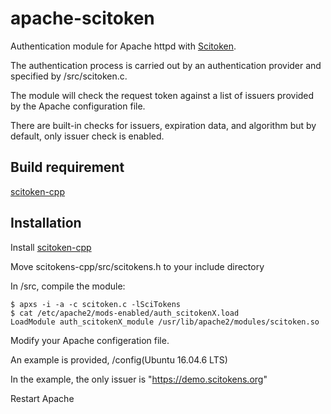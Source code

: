 # apache-scitoken

Authentication module for Apache httpd with [Scitoken](scitoken.org).

The authentication process is carried out by an authentication provider and specified by /src/scitoken.c.

The module will check the request token against a list of issuers provided by the Apache configuration file.

There are built-in checks for issuers, expiration data, and algorithm but by default, only issuer check is enabled.


## Build requirement
[scitoken-cpp](https://github.com/scitokens/scitokens-cpp)

## Installation

Install [scitoken-cpp](https://github.com/scitokens/scitokens-cpp)

Move scitokens-cpp/src/scitokens.h to your include directory

In /src, compile the module:
```
$ apxs -i -a -c scitoken.c -lSciTokens
$ cat /etc/apache2/mods-enabled/auth_scitokenX.load
LoadModule auth_scitokenX_module /usr/lib/apache2/modules/scitoken.so
```
Modify your Apache configeration file.

An example is provided, /config(Ubuntu 16.04.6 LTS)

In the example, the only issuer is "https://demo.scitokens.org"

Restart Apache
